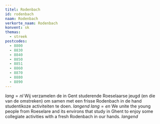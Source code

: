 ```yaml
---
titel: Rodenbach
id: rodenbach
naam: Rodenbach
verkorte_naam: Rodenbach
konvent: sk
themas:
  - streek
postcodes:
  - 8800
  - 8830
  - 8840
  - 8850
  - 8851
  - 8860
  - 8870
  - 8880
  - 8890
---
```


$lang=nl$ 
Wij verzamelen de in Gent studerende Roeselaarse jeugd (en die van de omstreken) om samen met een frisse Rodenbach in de hand studentikoze activiteiten te doen. 
$langend$ 
$lang=en$ 
We unite the young people from Roeselare and its environs that study in Ghent to enjoy some collegiate activities with a fresh Rodenbach in our hands. 
$langend$

